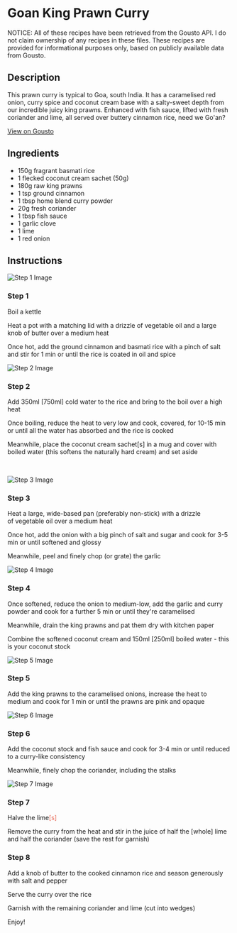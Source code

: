 # Goan King Prawn Curry

NOTICE: All of these recipes have been retrieved from the Gousto API. I do not claim ownership of any recipes in these files. These recipes are provided for informational purposes only, based on publicly available data from Gousto.

## Description

This prawn curry is typical to Goa, south India. It has a caramelised red onion, curry spice and coconut cream base with a salty-sweet depth from our incredible juicy king prawns. Enhanced with fish sauce, lifted with fresh coriander and lime, all served over buttery cinnamon rice, need we Go'an?

[View on Gousto](https://www.gousto.co.uk/recipes/cookbook/goan-king-prawn-curry)

## Ingredients

- 150g fragrant basmati rice 
- 1 flecked coconut cream sachet (50g)
- 180g raw king prawns
- 1 tsp ground cinnamon
- 1 tbsp home blend curry powder
- 20g fresh coriander
- 1 tbsp fish sauce 
- 1 garlic clove
- 1 lime 
- 1 red onion

## Instructions

![Step 1 Image](https://production-media.gousto.co.uk/cms/recipe-step-image/510_step-1-x200.jpg)

### Step 1

Boil&nbsp;a kettle


Heat a pot with a matching lid with a drizzle of vegetable oil and a large knob of butter over a medium heat


Once hot, add the ground&nbsp;cinnamon and basmati rice with a pinch of salt and stir for 1 min or until the rice is coated in oil and spice&nbsp;

![Step 2 Image](https://production-media.gousto.co.uk/cms/recipe-step-image/510_step-2-x200.jpg)

### Step 2

Add 350ml <span class="text-danger">[750ml]</span>&nbsp;cold water&nbsp;to the rice and bring to the boil over a high heat


Once boiling, reduce the heat to very low and cook, covered, for 10-15 min or until all the water has absorbed and the rice is cooked


Meanwhile, place the coconut cream sachet<span class="text-danger">[s]</span>&nbsp;in a mug and cover with boiled water (this softens the naturally hard cream)&nbsp;and set aside


<span style="font-family: Lato; font-size: 15px; white-space: pre-wrap;">&nbsp;</span>

![Step 3 Image](https://production-media.gousto.co.uk/cms/recipe-step-image/510_step-3-x200.jpg)

### Step 3

Heat a large, wide-based pan (preferably non-stick) with a drizzle of&nbsp;vegetable oil over a medium heat


Once hot, add the onion with a big pinch of salt and sugar and cook for 3-5 min or until softened and glossy


Meanwhile, peel and finely chop (or grate) the garlic

![Step 4 Image](https://production-media.gousto.co.uk/cms/recipe-step-image/510_step-4-x200.jpg)

### Step 4

Once softened, reduce the onion&nbsp;to medium-low, add the garlic and curry powder and cook for a further 5 min or until they're caramelised


Meanwhile, drain the king prawns and pat them dry with kitchen paper


Combine&nbsp;the softened coconut cream and 150ml<span class="text-danger"> [250ml]</span>&nbsp;boiled water - this is your coconut stock

![Step 5 Image](https://production-media.gousto.co.uk/cms/recipe-step-image/510_step-5-x200.jpg)

### Step 5

Add the king prawns to the caramelised onions, increase the heat to medium and cook for 1 min or until the prawns are pink and opaque

![Step 6 Image](https://production-media.gousto.co.uk/cms/recipe-step-image/510_step-6-x200.jpg)

### Step 6

Add the coconut stock and fish sauce and cook for 3-4 min or until reduced to a curry-like consistency


Meanwhile, finely chop the coriander, including the stalks

![Step 7 Image](https://production-media.gousto.co.uk/cms/recipe-step-image/510_step-7-x200.jpg)

### Step 7

Halve the lime<span style="color: #e86754;">[s]</span>


Remove the curry from the heat and stir in the juice of half the <span class="text-danger">[whole]</span>&nbsp;lime and half the coriander (save the rest for garnish)

### Step 8

Add a knob of butter to the cooked cinnamon rice and season generously with salt and pepper


Serve the curry over the rice


Garnish with the remaining coriander and&nbsp;lime&nbsp;(cut into wedges)


Enjoy!

